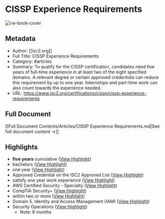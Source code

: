 # CISSP Experience Requirements

![rw-book-cover](https://readwise-assets.s3.amazonaws.com/static/images/article4.6bc1851654a0.png)

## Metadata
- Author: [[isc2.org]]
- Full Title: CISSP Experience Requirements
- Category: #articles
- Summary: To qualify for the CISSP certification, candidates need five years of full-time experience in at least two of the eight specified domains. A relevant degree or certain approved credentials can reduce this requirement by up to one year. Internships and part-time work can also count towards the experience needed.
- URL: https://www.isc2.org/certifications/cissp/cissp-experience-requirements

## Full Document
[[Full Document Contents/Articles/CISSP Experience Requirements.md|See full document content →]]

## Highlights
- **five years** cumulative ([View Highlight](https://read.readwise.io/read/01jr8zb5415se0c88c3922fb5f))
- bachelors ([View Highlight](https://read.readwise.io/read/01jr8zc2k3yr955m3vh9e4cbkv))
- one year ([View Highlight](https://read.readwise.io/read/01jr8zce460efbmjvswydqtnfr))
- Approved Credential on the ISC2 Approved List ([View Highlight](https://read.readwise.io/read/01jr8ze74qmdm8pyt2asc5jd2n))
- satisfy one year work experience ([View Highlight](https://read.readwise.io/read/01jr8zeevjw4q4jsbnprbcckkd))
- AWS Certified Security - Specialty ([View Highlight](https://read.readwise.io/read/01jr8zj3j301zcmgx4mknh4wqg))
- CompTIA Security+ ([View Highlight](https://read.readwise.io/read/01jr8zjtq30p89wmsh2se86503))
- within two or more ([View Highlight](https://read.readwise.io/read/01jr8zfwmgepgx7pfkscvyxnbw))
- Domain 5. Identity and Access Management (IAM) ([View Highlight](https://read.readwise.io/read/01jr8zge58t2389qqmaxgrqbvj))
- Security Operations ([View Highlight](https://read.readwise.io/read/01jr8zhadry30k5nk3f1zkqv4s))
    - Note: 6 months

